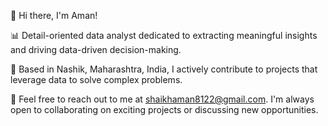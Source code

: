 
<!--
**Amansk-88/Amansk-88** is a ✨ _special_ ✨ repository because its `README.md` (this file) appears on your GitHub profile.

Here are some ideas to get you started:

- 🔭 I’m currently working on ...
- 🌱 I’m currently learning ...
- 👯 I’m looking to collaborate on ...
- 🤔 I’m looking for help with ...
- 💬 Ask me about ...
- 📫 How to reach me: ...
- 😄 Pronouns: ...
- ⚡ Fun fact: ...
-->

👋 Hi there, I'm Aman!

📊 Detail-oriented data analyst dedicated to extracting meaningful insights and driving data-driven decision-making.

💼 Based in Nashik, Maharashtra, India, I actively contribute to projects that leverage data to solve complex problems.

📧 Feel free to reach out to me at shaikhaman8122@gmail.com. I'm always open to collaborating on exciting projects or discussing new opportunities.

